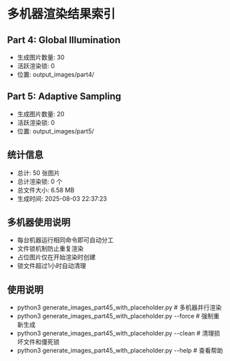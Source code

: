 # 多机器渲染结果索引

## Part 4: Global Illumination
- 生成图片数量: 30
- 活跃渲染锁: 0
- 位置: output_images/part4/

## Part 5: Adaptive Sampling  
- 生成图片数量: 20
- 活跃渲染锁: 0
- 位置: output_images/part5/

## 统计信息
- 总计: 50 张图片
- 总计渲染锁: 0 个
- 总文件大小: 6.58 MB
- 生成时间: 2025-08-03 22:37:23

## 多机器使用说明
- 每台机器运行相同命令即可自动分工
- 文件锁机制防止重复渲染
- 占位图片仅在开始渲染时创建
- 锁文件超过1小时自动清理

## 使用说明
- python3 generate_images_part45_with_placeholder.py                    # 多机器并行渲染
- python3 generate_images_part45_with_placeholder.py --force           # 强制重新生成
- python3 generate_images_part45_with_placeholder.py --clean           # 清理损坏文件和僵死锁
- python3 generate_images_part45_with_placeholder.py --help            # 查看帮助
